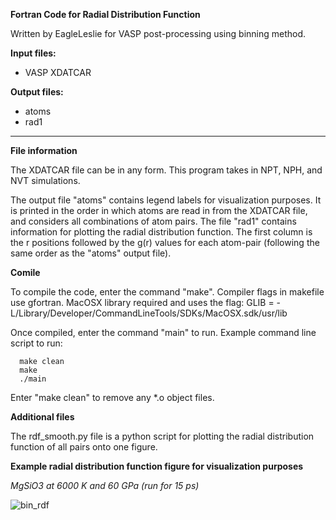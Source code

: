 **Fortran Code for Radial Distribution Function**

Written by EagleLeslie for VASP post-processing using binning method.

**Input files:** 
  - VASP XDATCAR

**Output files:**
  - atoms
  - rad1

--------------------------------------------------------------------------------------------------------------------------------------------------------------------------------------------------------------------------------

**File information**

The XDATCAR file can be in any form. This program takes in NPT, NPH, and NVT simulations.

The output file "atoms" contains legend labels for visualization purposes. It is printed in the order in which atoms are read in from the XDATCAR file, and considers all combinations of atom pairs. The file "rad1" contains 
information for plotting the radial distribution function. The first column is the r positions followed by the g(r) values for each atom-pair (following the same order as the "atoms" output file).

**Comile**

To compile the code, enter the command "make". 
Compiler flags in makefile use gfortran. MacOSX library required and uses the flag: GLIB = -L/Library/Developer/CommandLineTools/SDKs/MacOSX.sdk/usr/lib

Once compiled, enter the command "main" to run. Example command line script to run:

      make clean
      make
      ./main

Enter "make clean" to remove any *.o object files.

**Additional files**

The rdf_smooth.py file is a python script for plotting the radial distribution function of all pairs onto one figure.

**Example radial distribution function figure for visualization purposes**

_MgSiO3 at 6000 K and 60 GPa (run for 15 ps)_

![bin_rdf](https://github.com/EagleLeslie/RDF/assets/120432106/68fb778c-354f-4324-8a46-2ec13ef0a743)




